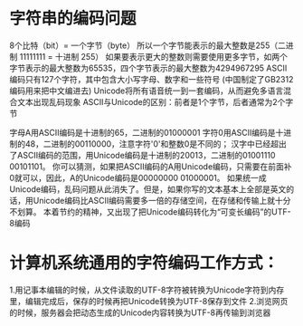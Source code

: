 # 字符串的编码问题
<n>8个比特（bit）= 一个字节（byte）
<n>所以一个字节能表示的最大整数是255（二进制 11111111 = 十进制 255）
<n>如果要表示更大的整数则需要使用更多字节，如两个字节表示的最大整数为65535，四个字节表示的最大整数为4294967295
<n>ASCII编码只有127个字符，其中包含大小写字母、数字和一些符号
<n>(中国制定了GB2312编码用来把中文编进去)
<n>Unicode将所有语音统一到一套编码，从而避免多语言混合文本出现乱码现象
<n>ASCII与Unicode的区别：前者是1个字节，后者通常为2个字节

<n>字母A用ASCII编码是十进制的65，二进制的01000001
<n>字符0用ASCII编码是十进制的48，二进制的00110000，注意字符'0'和整数0是不同的；
<n>汉字中已经超出了ASCII编码的范围，用Unicode编码是十进制的20013，二进制的01001110 00101101。
<n>你可以猜测，如果把ASCII编码的A用Unicode编码，只需要在前面补0就可以，因此，A的Unicode编码是00000000 01000001。
<n>如果统一成Unicode编码，乱码问题从此消失了。但是，如果你写的文本基本上全部是英文的话，用Unicode编码比ASCII编码需要多一倍的存储空间，在存储和传输上就十分不划算。
<n>本着节约的精神，又出现了把Unicode编码转化为“可变长编码”的UTF-8编码
# 计算机系统通用的字符编码工作方式：
<n>1.用记事本编辑的时候，从文件读取的UTF-8字符被转换为Unicode字符到内存里，编辑完成后，保存的时候再把Unicode转换为UTF-8保存到文件
<n>2.浏览网页的时候，服务器会把动态生成的Unicode内容转换为UTF-8再传输到浏览器

